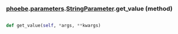 ### [phoebe](phoebe.md).[parameters](phoebe.parameters.md).[StringParameter](phoebe.parameters.StringParameter.md).get_value (method)


```py

def get_value(self, *args, **kwargs)

```



        


